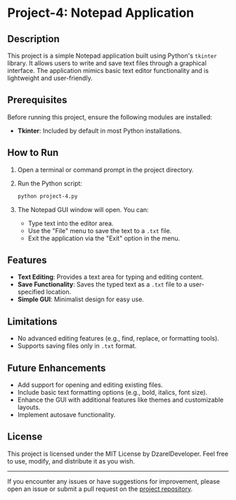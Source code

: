 # Project-4: Notepad Application

## Description
This project is a simple Notepad application built using Python's `tkinter` library. It allows users to write and save text files through a graphical interface. The application mimics basic text editor functionality and is lightweight and user-friendly.

## Prerequisites
Before running this project, ensure the following modules are installed:

- **Tkinter**: Included by default in most Python installations.

## How to Run
1. Open a terminal or command prompt in the project directory.

2. Run the Python script:

    ```bash
    python project-4.py
    ```

3. The Notepad GUI window will open. You can:
   - Type text into the editor area.
   - Use the "File" menu to save the text to a `.txt` file.
   - Exit the application via the "Exit" option in the menu.

## Features
- **Text Editing**: Provides a text area for typing and editing content.
- **Save Functionality**: Saves the typed text as a `.txt` file to a user-specified location.
- **Simple GUI**: Minimalist design for easy use.

## Limitations
- No advanced editing features (e.g., find, replace, or formatting tools).
- Supports saving files only in `.txt` format.

## Future Enhancements
- Add support for opening and editing existing files.
- Include basic text formatting options (e.g., bold, italics, font size).
- Enhance the GUI with additional features like themes and customizable layouts.
- Implement autosave functionality.

## License
This project is licensed under the MIT License by DzarelDeveloper. Feel free to use, modify, and distribute it as you wish.

---
If you encounter any issues or have suggestions for improvement, please open an issue or submit a pull request on the [project repository](https://github.com/DzarelDeveloper).

